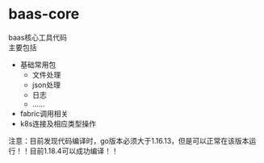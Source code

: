 # baas-core
baas核心工具代码  
主要包括
- 基础常用包
  - 文件处理
  - json处理
  - 日志
  - ......  
- fabric调用相关
- k8s连接及相应类型操作

注意：目前发现代码编译时，go版本必须大于1.16.13，但是可以正常在该版本运行！！目前1.18.4可以成功编译！！